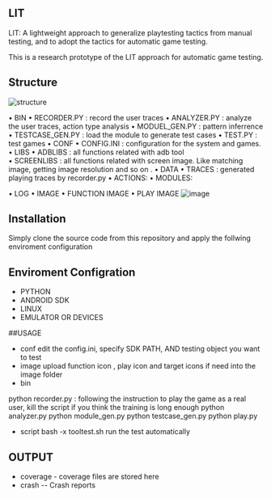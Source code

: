 ## LIT
LIT: A lightweight approach to generalize playtesting tactics from manual testing, and to adopt the tactics for automatic game testing.

This is a research prototype of  the LIT approach for automatic game testing.

## Structure
![structure](https://user-images.githubusercontent.com/92325589/147783626-74d2467d-99ee-4583-affd-e74e9c5615fc.png)

• BIN
	• RECORDER.PY     : record the user traces 
	• ANALYZER.PY     : analyze the user traces, action type analysis
	• MODUEL_GEN.PY   : pattern inferrence
	• TESTCASE_GEN.PY : load the module to generate test cases 
	• TEST.PY         : test games
• CONF
	• CONFIG.INI : configuration for the system and games.
• LIBS
	• ADBLIBS : all functions related with adb tool  
	• SCREENLIBS : all functions related with screen image. Like matching image, getting image resolution and so on .
• DATA
	• TRACES : generated playing traces by recorder.py
	• ACTIONS: 
	• MODULES:
	
• LOG
• IMAGE
	• FUNCTION IMAGE 
	• PLAY IMAGE
![image](https://user-images.githubusercontent.com/92325589/147786246-a6ef6c8e-1b41-431f-b1e6-14805ab13e67.png)


## Installation
Simply clone the source code from this repository and apply the follwing enviroment configuration


## Enviroment Configration
* PYTHON
* ANDROID SDK
* LINUX
* EMULATOR OR DEVICES

##USAGE
* conf 
edit the config.ini, specify SDK PATH, AND testing object you want to test
* image
upload function icon , play icon and target icons if need into the image folder
* bin

python recorder.py : following the instruction to play the game as a real user, kill the script if you think the training is long enough
python analyzer.py
python module_gen.py
python testcase_gen.py
python play.py

* script
bash -x tooltest.sh run the test automatically

## OUTPUT 
* coverage - coverage files are stored here
* crash -- Crash reports




